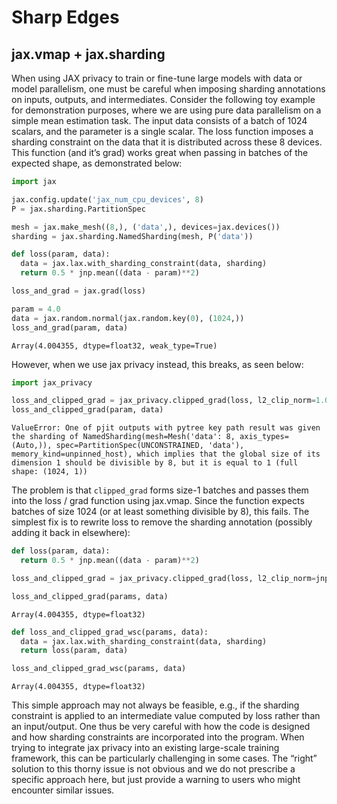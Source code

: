 # Sharp Edges

## jax.vmap + jax.sharding

When using JAX privacy to train or fine-tune large models with data or model parallelism, one must be careful when imposing sharding annotations on inputs, outputs, and intermediates. Consider the following toy example for demonstration purposes, where we are using pure data parallelism on a simple mean estimation task. The input data consists of a batch of 1024 scalars, and the parameter is a single scalar. The loss function imposes a sharding constraint on the data that it is distributed across these 8 devices. This function (and it’s grad) works great when passing in batches of the expected shape, as demonstrated below:

```python
import jax

jax.config.update('jax_num_cpu_devices', 8)
P = jax.sharding.PartitionSpec

mesh = jax.make_mesh((8,), ('data',), devices=jax.devices())
sharding = jax.sharding.NamedSharding(mesh, P('data'))

def loss(param, data):
  data = jax.lax.with_sharding_constraint(data, sharding)
  return 0.5 * jnp.mean((data - param)**2)

loss_and_grad = jax.grad(loss)

param = 4.0
data = jax.random.normal(jax.random.key(0), (1024,))
loss_and_grad(param, data)
```
```
Array(4.004355, dtype=float32, weak_type=True)
```

However, when we use jax privacy instead, this breaks, as seen below:

```python
import jax_privacy

loss_and_clipped_grad = jax_privacy.clipped_grad(loss, l2_clip_norm=1.0)
loss_and_clipped_grad(param, data)
```
```
ValueError: One of pjit outputs with pytree key path result was given the sharding of NamedSharding(mesh=Mesh('data': 8, axis_types=(Auto,)), spec=PartitionSpec(UNCONSTRAINED, 'data'), memory_kind=unpinned_host), which implies that the global size of its dimension 1 should be divisible by 8, but it is equal to 1 (full shape: (1024, 1))
```

The problem is that `clipped_grad` forms size-1 batches and passes them into
 the loss / grad function using jax.vmap. Since the function expects batches of
 size 1024 (or at least something divisible by 8), this fails. The simplest fix
 is to rewrite loss to remove the sharding annotation (possibly adding it back
 in elsewhere):

```python
def loss(param, data):
  return 0.5 * jnp.mean((data - param)**2)
```

```python
loss_and_clipped_grad = jax_privacy.clipped_grad(loss, l2_clip_norm=jnp.inf, normalize_by=1024)

loss_and_clipped_grad(params, data)
```
```
Array(4.004355, dtype=float32)
```

```python
def loss_and_clipped_grad_wsc(params, data):
  data = jax.lax.with_sharding_constraint(data, sharding)
  return loss(param, data)

loss_and_clipped_grad_wsc(params, data)
```
```
Array(4.004355, dtype=float32)
```

This simple approach may not always be feasible, e.g., if the sharding
constraint is applied to an intermediate value computed by loss rather than an
input/output. One thus be very careful with how the code is designed and how
sharding constraints are incorporated into the program. When trying to integrate
jax privacy into an existing large-scale training framework, this can be
particularly challenging in some cases. The “right” solution to this thorny
issue is not obvious and we do not prescribe a specific approach here, but just
provide a warning to users who might encounter similar issues.
